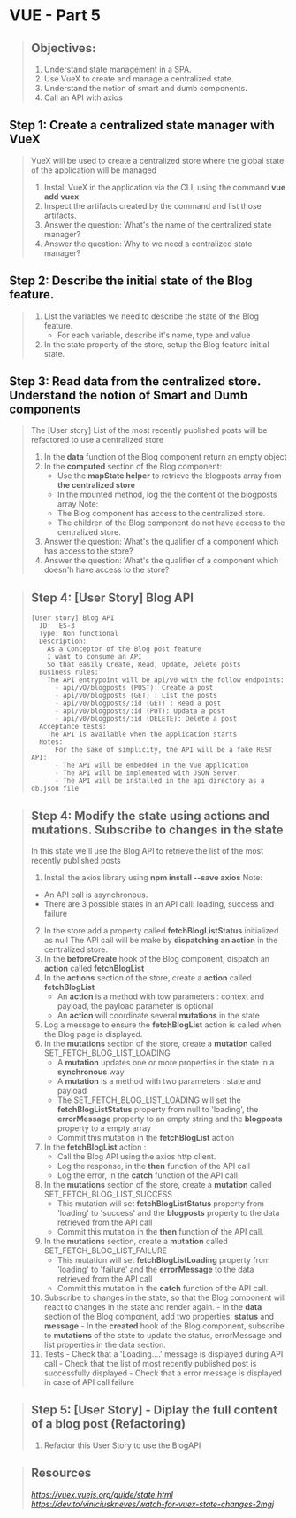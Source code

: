 # VUE - Part 5
> ## Objectives:
> 
> 1. Understand state management in a SPA. 
> 2. Use VueX to create and manage a centralized state.
> 3. Understand the notion of smart and dumb components.
> 4. Call an API with axios

## Step 1: Create a centralized state manager with VueX
>  VueX will be used to create a centralized store where the global state of the application will be managed
>  1. Install VueX in the application via the CLI, using the command **vue add vuex**
>  2. Inspect the artifacts created by the command and list those artifacts.
>  3. Answer the question: What's the name of the centralized state manager?
>  4. Answer the question: Why to we need a centralized state manager?

## Step 2: Describe the initial state of the Blog feature.
>  1. List the variables we need to describe the state of the Blog feature.
>     - For each variable, describe it's name, type and value
>  2. In the state property of the store, setup the Blog feature initial state.

## Step 3: Read data from the centralized store. Understand the notion of Smart and Dumb components
>  The [User story] List of the most recently published posts will be refactored to use a centralized store
>  1. In the **data** function of the Blog component return an empty object
>  2. In the **computed** section of the Blog component:
>     - Use the **mapState helper** to retrieve the blogposts array from **the centralized store**
>     - In the mounted method, log the the content of the blogposts array
>  Note: 
>     - The Blog component has access to the centralized store. 
>     - The children of the Blog component do not have access to the centralized store. 
>  3. Answer the question: What's the qualifier of a component which has access to the store?
>  4. Answer the question: What's the qualifier of a component which doesn'h have access to the store?

> ## Step 4: [User Story] Blog API
>     [User story] Blog API
>       ID:  ES-3 
>       Type: Non functional     
>       Description:      
>         As a Conceptor of the Blog post feature 
>         I want to consume an API
>         So that easily Create, Read, Update, Delete posts
>       Business rules:
>         The API entrypoint will be api/v0 with the follow endpoints:
>           - api/vO/blogposts (POST): Create a post
>           - api/v0/blogposts (GET) : List the posts
>           - api/v0/blogposts/:id (GET) : Read a post
>           - api/v0/blogposts/:id (PUT): Updata a post
>           - api/v0/blogposts/:id (DELETE): Delete a post
>       Acceptance tests:  
>         The API is available when the application starts
>       Notes:
>           For the sake of simplicity, the API will be a fake REST API:
>           - The API will be embedded in the Vue application
>           - The API will be implemented with JSON Server.
>           - The API will be installed in the api directory as a db.json file

> ## Step 4: Modify the state using actions and mutations. Subscribe to changes in the state
> In this state we'll use the Blog API to retrieve the list of the most recently published posts
> 1. Install the axios library using **npm install --save axios**
> Note: 
>   - An API call is asynchronous. 
>   - There are 3 possible states in an API call: loading, success and failure
>  2. In the store add a property called **fetchBlogListStatus** initialized as null
>  The API call will be make by **dispatching an action** in the centralized store.
>  3. In the **beforeCreate** hook of the Blog component, dispatch an **action** called **fetchBlogList**
>  4. In the **actions** section of the store, create a **action** called **fetchBlogList**
>     - An **action** is a method with tow parameters : context and payload, the payload parameter is optional
>     - An **action** will coordinate several **mutations** in the state
>  5. Log a message to ensure the **fetchBlogList** action is called when the Blog page is displayed.
>  6. In the **mutations** section of the store, create a **mutation** called SET_FETCH_BLOG_LIST_LOADING
>     - A **mutation** updates one or more properties in the state in a **synchronous** way
>     - A **mutation** is a method with two parameters : state and payload
>     - The SET_FETCH_BLOG_LIST_LOADING will set the **fetchBlogListStatus** property from null to 'loading', the **errorMessage** property  to an empty string and the **blogposts** property to a empty array
>     - Commit this mutation in the **fetchBlogList** action
>  7. In the **fetchBlogList** action :
>     - Call the Blog API using the axios http client. 
>     - Log the response, in the **then** function of the API call
>     - Log the error, in the **catch** function of the API call
>  8. In the **mutations** section of the store, create a **mutation** called SET_FETCH_BLOG_LIST_SUCCESS
>     - This mutation will set **fetchBlogListStatus** property from 'loading' to 'success' and the **blogposts** property to the data retrieved from the API call
>     - Commit this mutation in the **then** function of the API call.
>  9. In the **mutations** section, create a **mutation** called SET_FETCH_BLOG_LIST_FAILURE
>     - This mutation will set **fetchBlogListLoading** property from 'loading' to 'failure' and the **errorMessage** to the data retrieved from the API call
>     - Commit this mutation in the **catch** function of the API call.
>  10. Subscribe to changes in the state, so that the Blog component will react to changes in the state and render again.
>     - In the **data** section of the Blog component, add two properties: **status** and **message**
>     - In the **created** hook of the Blog component, subscribe to **mutations** of the state to update the status, errorMessage and list properties in the data section.
>  11. Tests
>     - Check that a 'Loading....' message is displayed during API call
>     - Check that the list of most recently published post is successfully displayed
>     - Check that a error message is displayed in case of API call failure


> ## Step 5: [User Story] - Diplay the full content of a blog post (Refactoring)
> 1. Refactor this User Story to use the BlogAPI

> ## Resources
> *https://vuex.vuejs.org/guide/state.html*
> *https://dev.to/viniciuskneves/watch-for-vuex-state-changes-2mgj*

